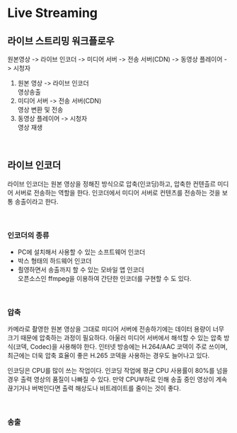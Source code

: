 # Live Streaming

## **라이브 스트리밍 워크플로우**
원본영상 -> 라이브 인코더 -> 미디어 서버 -> 전송 서버(CDN) -> 동영상 플레이어 -> 시청자
1. 원본 영상 -> 라이브 인코더  
영상송출
2. 미디어 서버 -> 전송 서버(CDN)  
영상 변환 및 전송
3. 동영상 플레이어 -> 시청자  
영상 재생

<br>

## **라이브 인코더**
라이브 인코더는 원본 영상을 정해진 방식으로 압축(인코딩)하고, 압축한 컨텐츨르 미디어 서버로 전송하는 역할을 한다. 인코더에서 미디어 서버로 컨텐츠를 전송하는 것을 보통 송출이라고 한다.

<br>

### **인코더의 종류**
- PC에 설치해서 사용할 수 있는 소프트웨어 인코더
- 박스 형태의 하드웨어 인코더
- 쵤영하면서 송출까지 할 수 있는 모바일 앱 인코더  
오픈소스인 ffmpeg을 이용하여 간단한 인코더를 구현할 수 도 있다.

<br>

### **압축**
카메라로 촬영한 원본 영상을 그대로 미디어 서버에 전송하기에는 데이터 용량이 너무 크기 때문에 압축하는 과정이 필요하다. 아울러 미디어 서버에서 해석할 수 있는 압축 방식(코덱, Codec)을 사용해야 한다. 인터넷 방송에는 H.264/AAC 코덱이 주로 쓰이며, 최근에는 더욱 압축 효율이 좋은 H.265 코덱을 사용하는 경우도 늘어나고 있다.

인코딩은 CPU를 많이 쓰는 작업이다. 인코딩 작업에 평균 CPU 사용률이 80%를 넘을 경우 출력 영상의 품질이 나빠질 수 있다. 만약 CPU부하로 인해 송출 중인 영상이 계속 끊기거나 버벅인다면 출력 해상도나 비트레이트를 줄이는 것이 좋다.

<br>

### **송출**
